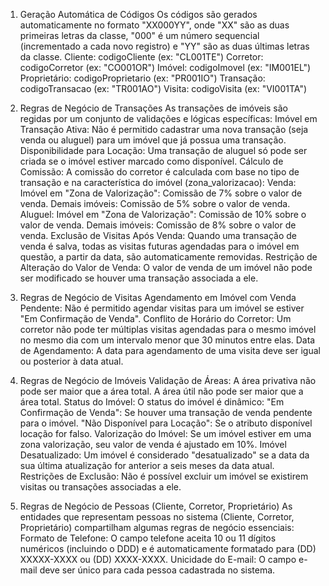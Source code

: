 1. Geração Automática de Códigos
Os códigos são gerados automaticamente no formato "XX000YY", onde "XX" são as duas primeiras letras da classe, "000" é um número sequencial (incrementado a cada novo registro) e "YY" são as duas últimas letras da classe.
Cliente: codigoCliente (ex: "CL001TE")
Corretor: codigoCorretor (ex: "CO001OR")
Imóvel: codigoImovel (ex: "IM001EL")
Proprietário: codigoProprietario (ex: "PR001IO")
Transação: codigoTransacao (ex: "TR001AO")
Visita: codigoVisita (ex: "VI001TA")

2. Regras de Negócio de Transações
As transações de imóveis são regidas por um conjunto de validações e lógicas específicas:
Imóvel em Transação Ativa:
Não é permitido cadastrar uma nova transação (seja venda ou aluguel) para um imóvel que já possua uma transação.
Disponibilidade para Locação:
Uma transação de aluguel só pode ser criada se o imóvel estiver marcado como disponível.
Cálculo de Comissão:
A comissão do corretor é calculada com base no tipo de transação e na característica do imóvel (zona_valorizacao):
Venda:
Imóvel em "Zona de Valorização": Comissão de 7% sobre o valor de venda.
Demais imóveis: Comissão de 5% sobre o valor de venda.
Aluguel:
Imóvel em "Zona de Valorização": Comissão de 10% sobre o valor de venda.
Demais imóveis: Comissão de 8% sobre o valor de venda.
Exclusão de Visitas Após Venda: Quando uma transação de venda é salva, todas as visitas futuras agendadas para o imóvel em questão, a partir da data, são automaticamente removidas.
Restrição de Alteração do Valor de Venda: O valor de venda de um imóvel não pode ser modificado se houver uma transação associada a ele.

3. Regras de Negócio de Visitas
Agendamento em Imóvel com Venda Pendente: Não é permitido agendar visitas para um imóvel se estiver "Em Confirmação de Venda".
Conflito de Horário do Corretor: Um corretor não pode ter múltiplas visitas agendadas para o mesmo imóvel no mesmo dia com um intervalo menor que 30 minutos entre elas.
Data de Agendamento: A data para agendamento de uma visita deve ser igual ou posterior à data atual.

4. Regras de Negócio de Imóveis
Validação de Áreas:
A área privativa não pode ser maior que a área total.
A área útil não pode ser maior que a área total.
Status do Imóvel: O status do imóvel é dinâmico:
"Em Confirmação de Venda": Se houver uma transação de venda pendente para o imóvel.
"Não Disponível para Locação": Se o atributo disponível locação for falso.
Valorização do Imóvel: Se um imóvel estiver em uma zona valorização, seu valor de venda é ajustado em 10%.
Imóvel Desatualizado: Um imóvel é considerado "desatualizado" se a data da sua última atualização for anterior a seis meses da data atual.
Restrições de Exclusão: Não é possível excluir um imóvel se existirem visitas ou transações associadas a ele.

5. Regras de Negócio de Pessoas (Cliente, Corretor, Proprietário)
As entidades que representam pessoas no sistema (Cliente, Corretor, Proprietário) compartilham algumas regras de negócio essenciais:
Formato de Telefone: O campo telefone aceita 10 ou 11 dígitos numéricos (incluindo o DDD) e é automaticamente formatado para (DD) XXXXX-XXXX ou (DD) XXXX-XXXX.
Unicidade do E-mail: O campo e-mail deve ser único para cada pessoa cadastrada no sistema.















































